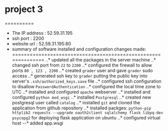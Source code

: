 # project 3

==========
* The IP address : 52.59.31.195
* ssh port	 : 2200
* website url	 : 52.59.31.195:80
* summary of software installed and configuration changes made:
==============================================================
..* updated all the packages in the server machine
..* changed ssh port from `22` to `2200`
..* configured the firewall to allow ports `80 , 123 , 2200`
..* created `grader` user and gave `grader` sudo access
..* generated ssh key to `grader` putting the public key into server's `.ssh/authorized_keys.save` file
..* configured ssh configuration to disallow `PasswordAuthentication`
..* configured the local time zone to UTC
..* installed and configured `apache` webserver
..* installed and configured `python mod_wsgi`
..* installed `Postgresql`
..* created new postgresql user called `catalog`
..* installed `git` and cloned the application from github repository
..* installed packges: `python-pip httplib2 requests --upgrade oauth2client sqlalchemy flask libpq-dev psycopg2` for deploying flask application on ubuntu
..* configured virtual host
--* added app.wsgi
